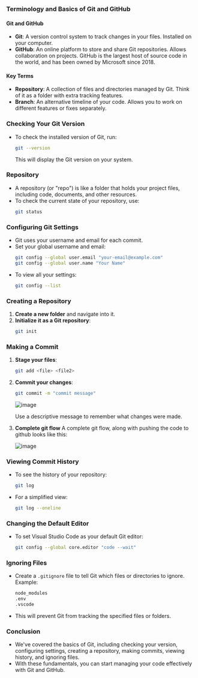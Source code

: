 ### Terminology and Basics of Git and GitHub

#### Git and GitHub
- **Git**: A version control system to track changes in your files. Installed on your computer.
- **GitHub**: An online platform to store and share Git repositories. Allows collaboration on projects. GitHub is the largest host of source code in the world, and has been owned by Microsoft 
    since 2018.

#### Key Terms
- **Repository**: A collection of files and directories managed by Git. Think of it as a folder with extra tracking features.
- **Branch**: An alternative timeline of your code. Allows you to work on different features or fixes separately.

### Checking Your Git Version
- To check the installed version of Git, run:
  ```sh
  git --version
  ```
  This will display the Git version on your system.

### Repository
- A repository (or "repo") is like a folder that holds your project files, including code, documents, and other resources.
- To check the current state of your repository, use:
  ```sh
  git status
  ```

### Configuring Git Settings
- Git uses your username and email for each commit.
- Set your global username and email:
  ```sh
  git config --global user.email "your-email@example.com"
  git config --global user.name "Your Name"
  ```
- To view all your settings:
  ```sh
  git config --list
  ```

### Creating a Repository
1. **Create a new folder** and navigate into it.
2. **Initialize it as a Git repository**:
   ```sh
   git init
   ```

### Making a Commit
1. **Stage your files**:
   ```sh
   git add <file> <file2>
   ```
2. **Commit your changes**:
   ```sh
   git commit -m "commit message"
   ```

    ![image](https://github.com/Akmeena4u/Git-GitHub-Tutorial/assets/93425334/5a584558-42b0-4885-837b-f9d9cd91b4a2)

   Use a descriptive message to remember what changes were made.
3. **Complete git flow**
     A complete git flow, along with pushing the code to github looks like this:

    ![image](https://github.com/Akmeena4u/Git-GitHub-Tutorial/assets/93425334/8e111d7d-2533-4c63-a9eb-5f5ad57d8c72)


### Viewing Commit History
- To see the history of your repository:
  ```sh
  git log
  ```
- For a simplified view:
  ```sh
  git log --oneline
  ```

### Changing the Default Editor
- To set Visual Studio Code as your default Git editor:
  ```sh
  git config --global core.editor "code --wait"
  ```

### Ignoring Files
- Create a `.gitignore` file to tell Git which files or directories to ignore.
  Example:
  ```sh
  node_modules
  .env
  .vscode
  ```
- This will prevent Git from tracking the specified files or folders.

### Conclusion
- We've covered the basics of Git, including checking your version, configuring settings, creating a repository, making commits, viewing history, and ignoring files.
- With these fundamentals, you can start managing your code effectively with Git and GitHub.
